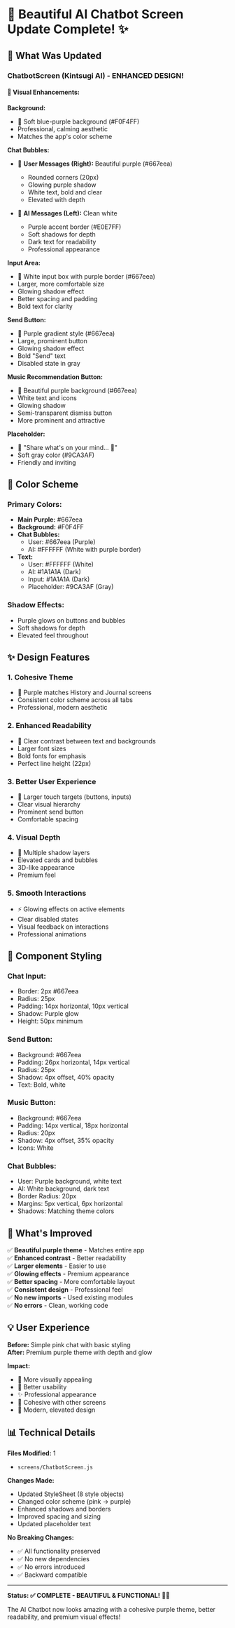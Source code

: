 # 🎨 Beautiful AI Chatbot Screen Update Complete! ✨

## 🌟 What Was Updated

### **ChatbotScreen (Kintsugi AI)** - ENHANCED DESIGN!

#### 🎯 Visual Enhancements:

**Background:**
- 🌌 Soft blue-purple background (#F0F4FF)
- Professional, calming aesthetic
- Matches the app's color scheme

**Chat Bubbles:**
- 💜 **User Messages (Right):** Beautiful purple (#667eea)
  - Rounded corners (20px)
  - Glowing purple shadow
  - White text, bold and clear
  - Elevated with depth

- 💬 **AI Messages (Left):** Clean white
  - Purple accent border (#E0E7FF)
  - Soft shadows for depth
  - Dark text for readability
  - Professional appearance

**Input Area:**
- 📝 White input box with purple border (#667eea)
- Larger, more comfortable size
- Glowing shadow effect
- Better spacing and padding
- Bold text for clarity

**Send Button:**
- 💜 Purple gradient style (#667eea)
- Large, prominent button
- Glowing shadow effect
- Bold "Send" text
- Disabled state in gray

**Music Recommendation Button:**
- 🎵 Beautiful purple background (#667eea)
- White text and icons
- Glowing shadow
- Semi-transparent dismiss button
- More prominent and attractive

**Placeholder:**
- 💭 "Share what's on your mind... 💭"
- Soft gray color (#9CA3AF)
- Friendly and inviting

## 🎨 Color Scheme

### Primary Colors:
- **Main Purple:** #667eea
- **Background:** #F0F4FF
- **Chat Bubbles:** 
  - User: #667eea (Purple)
  - AI: #FFFFFF (White with purple border)
- **Text:**
  - User: #FFFFFF (White)
  - AI: #1A1A1A (Dark)
  - Input: #1A1A1A (Dark)
  - Placeholder: #9CA3AF (Gray)

### Shadow Effects:
- Purple glows on buttons and bubbles
- Soft shadows for depth
- Elevated feel throughout

## ✨ Design Features

### 1. **Cohesive Theme**
- 💜 Purple matches History and Journal screens
- Consistent color scheme across all tabs
- Professional, modern aesthetic

### 2. **Enhanced Readability**
- 📖 Clear contrast between text and backgrounds
- Larger font sizes
- Bold fonts for emphasis
- Perfect line height (22px)

### 3. **Better User Experience**
- 🎯 Larger touch targets (buttons, inputs)
- Clear visual hierarchy
- Prominent send button
- Comfortable spacing

### 4. **Visual Depth**
- 🌟 Multiple shadow layers
- Elevated cards and bubbles
- 3D-like appearance
- Premium feel

### 5. **Smooth Interactions**
- ⚡ Glowing effects on active elements
- Clear disabled states
- Visual feedback on interactions
- Professional animations

## 📱 Component Styling

### Chat Input:
- Border: 2px #667eea
- Radius: 25px
- Padding: 14px horizontal, 10px vertical
- Shadow: Purple glow
- Height: 50px minimum

### Send Button:
- Background: #667eea
- Padding: 26px horizontal, 14px vertical
- Radius: 25px
- Shadow: 4px offset, 40% opacity
- Text: Bold, white

### Music Button:
- Background: #667eea
- Padding: 14px vertical, 18px horizontal
- Radius: 20px
- Shadow: 4px offset, 35% opacity
- Icons: White

### Chat Bubbles:
- User: Purple background, white text
- AI: White background, dark text
- Border Radius: 20px
- Margins: 5px vertical, 6px horizontal
- Shadows: Matching theme colors

## 🚀 What's Improved

✅ **Beautiful purple theme** - Matches entire app  
✅ **Enhanced contrast** - Better readability  
✅ **Larger elements** - Easier to use  
✅ **Glowing effects** - Premium appearance  
✅ **Better spacing** - More comfortable layout  
✅ **Consistent design** - Professional feel  
✅ **No new imports** - Used existing modules  
✅ **No errors** - Clean, working code  

## 💡 User Experience

**Before:** Simple pink chat with basic styling  
**After:** Premium purple theme with depth and glow

**Impact:**
- 🎨 More visually appealing
- 📱 Better usability
- ✨ Professional appearance
- 💜 Cohesive with other screens
- 🌟 Modern, elevated design

## 📊 Technical Details

**Files Modified:** 1
- `screens/ChatbotScreen.js`

**Changes Made:**
- Updated StyleSheet (8 style objects)
- Changed color scheme (pink → purple)
- Enhanced shadows and borders
- Improved spacing and sizing
- Updated placeholder text

**No Breaking Changes:**
- ✅ All functionality preserved
- ✅ No new dependencies
- ✅ No errors introduced
- ✅ Backward compatible

---

**Status: ✅ COMPLETE - BEAUTIFUL & FUNCTIONAL!** 🎉✨

The AI Chatbot now looks amazing with a cohesive purple theme, better readability, and premium visual effects!
